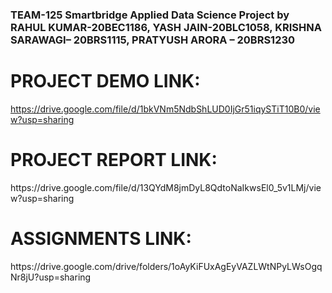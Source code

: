<h3>TEAM-125 Smartbridge Applied Data Science Project by RAHUL KUMAR-20BEC1186, YASH JAIN-20BLC1058,  KRISHNA SARAWAGI– 20BRS1115, PRATYUSH ARORA – 20BRS1230</h3>

<h1>PROJECT DEMO LINK:</h1>

https://drive.google.com/file/d/1bkVNm5NdbShLUD0IjGr51iqySTiT10B0/view?usp=sharing

<h1>PROJECT REPORT LINK:</h1>
https://drive.google.com/file/d/13QYdM8jmDyL8QdtoNaIkwsEl0_5v1LMj/view?usp=sharing

<h1>ASSIGNMENTS LINK:</h1>
https://drive.google.com/drive/folders/1oAyKiFUxAgEyVAZLWtNPyLWsOgqNr8jU?usp=sharing
